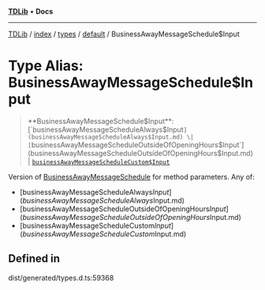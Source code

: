 [**TDLib**](../../../../../../README.md) • **Docs**

***

[TDLib](../../../../../../modules.md) / [index](../../../../../README.md) / [types](../../../README.md) / [default](../README.md) / BusinessAwayMessageSchedule$Input

# Type Alias: BusinessAwayMessageSchedule$Input

> **BusinessAwayMessageSchedule$Input**: [`businessAwayMessageScheduleAlways$Input`](businessAwayMessageScheduleAlways$Input.md) \| [`businessAwayMessageScheduleOutsideOfOpeningHours$Input`](businessAwayMessageScheduleOutsideOfOpeningHours$Input.md) \| [`businessAwayMessageScheduleCustom$Input`](businessAwayMessageScheduleCustom$Input.md)

Version of [BusinessAwayMessageSchedule](BusinessAwayMessageSchedule.md) for method parameters.
Any of:
- [businessAwayMessageScheduleAlways$Input](businessAwayMessageScheduleAlways$Input.md)
- [businessAwayMessageScheduleOutsideOfOpeningHours$Input](businessAwayMessageScheduleOutsideOfOpeningHours$Input.md)
- [businessAwayMessageScheduleCustom$Input](businessAwayMessageScheduleCustom$Input.md)

## Defined in

dist/generated/types.d.ts:59368
